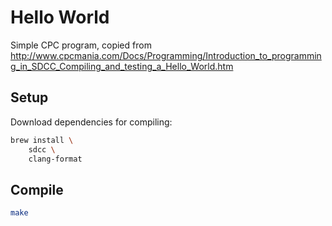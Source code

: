 # Hello World

Simple CPC program, copied from http://www.cpcmania.com/Docs/Programming/Introduction_to_programming_in_SDCC_Compiling_and_testing_a_Hello_World.htm

## Setup

Download dependencies for compiling:

```sh
brew install \
    sdcc \
    clang-format
```

## Compile

```sh
make
```

